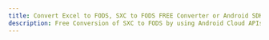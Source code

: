 ---title: Convert Excel to FODS, SXC to FODS FREE Converter or Android SDKdescription: Free Conversion of SXC to FODS by using Android Cloud APIs & SDKs. Also Create, Edit & Render Microsoft Excel, CSV and SpreadsheetML worksheets or spreadsheet in the Cloud.---